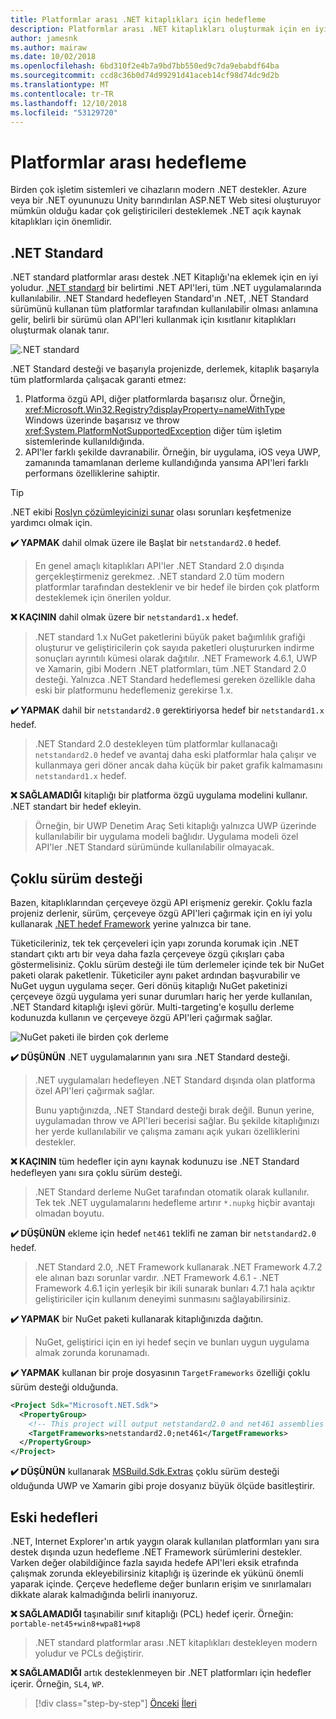 ```yaml
---
title: Platformlar arası .NET kitaplıkları için hedefleme
description: Platformlar arası .NET kitaplıkları oluşturmak için en iyi yöntem önerileri.
author: jamesnk
ms.author: mairaw
ms.date: 10/02/2018
ms.openlocfilehash: 6bd310f2e4b7a9bd7bb550ed9c7da9ebabdf64ba
ms.sourcegitcommit: ccd8c36b0d74d99291d41aceb14cf98d74dc9d2b
ms.translationtype: MT
ms.contentlocale: tr-TR
ms.lasthandoff: 12/10/2018
ms.locfileid: "53129720"
---
```

# <a name="cross-platform-targeting"></a>Platformlar arası hedefleme

Birden çok işletim sistemleri ve cihazların modern .NET destekler. Azure veya bir .NET oyununuzu Unity barındırılan ASP.NET Web sitesi oluşturuyor mümkün olduğu kadar çok geliştiricileri desteklemek .NET açık kaynak kitaplıkları için önemlidir.

## <a name="net-standard"></a>.NET Standard

.NET standard platformlar arası destek .NET Kitaplığı'na eklemek için en iyi yoludur. [.NET standard](../net-standard.md) bir belirtimi .NET API'leri, tüm .NET uygulamalarında kullanılabilir. .NET Standard hedefleyen Standard'ın .NET, .NET Standard sürümünü kullanan tüm platformlar tarafından kullanılabilir olması anlamına gelir, belirli bir sürümü olan API'leri kullanmak için kısıtlanır kitaplıkları oluşturmak olanak tanır.

![.NET standard](./media/cross-platform-targeting/platforms-netstandard.png ".NET Standard")

.NET Standard desteği ve başarıyla projenizde, derlemek, kitaplık başarıyla tüm platformlarda çalışacak garanti etmez:

1. Platforma özgü API, diğer platformlarda başarısız olur. Örneğin, <xref:Microsoft.Win32.Registry?displayProperty=nameWithType> Windows üzerinde başarısız ve throw <xref:System.PlatformNotSupportedException> diğer tüm işletim sistemlerinde kullanıldığında.
2. API'ler farklı şekilde davranabilir. Örneğin, bir uygulama, iOS veya UWP, zamanında tamamlanan derleme kullandığında yansıma API'leri farklı performans özelliklerine sahiptir.

> [!TIP]
> .NET ekibi [Roslyn çözümleyicinizi sunar](../analyzers/api-analyzer.md) olası sorunları keşfetmenize yardımcı olmak için.

**✔️ YAPMAK** dahil olmak üzere ile Başlat bir `netstandard2.0` hedef.

> En genel amaçlı kitaplıkları API'ler .NET Standard 2.0 dışında gerçekleştirmeniz gerekmez. .NET standard 2.0 tüm modern platformlar tarafından desteklenir ve bir hedef ile birden çok platform desteklemek için önerilen yoldur.

**❌ KAÇININ** dahil olmak üzere bir `netstandard1.x` hedef.

> .NET standard 1.x NuGet paketlerini büyük paket bağımlılık grafiği oluşturur ve geliştiricilerin çok sayıda paketleri oluştururken indirme sonuçları ayrıntılı kümesi olarak dağıtılır. .NET Framework 4.6.1, UWP ve Xamarin, gibi Modern .NET platformları, tüm .NET Standard 2.0 desteği. Yalnızca .NET Standard hedeflemesi gereken özellikle daha eski bir platformunu hedeflemeniz gerekirse 1.x.

**✔️ YAPMAK** dahil bir `netstandard2.0` gerektiriyorsa hedef bir `netstandard1.x` hedef.

> .NET Standard 2.0 destekleyen tüm platformlar kullanacağı `netstandard2.0` hedef ve avantaj daha eski platformlar hala çalışır ve kullanmaya geri döner ancak daha küçük bir paket grafik kalmamasını `netstandard1.x` hedef.

**❌ SAĞLAMADIĞI** kitaplığı bir platforma özgü uygulama modelini kullanır. .NET standart bir hedef ekleyin.

> Örneğin, bir UWP Denetim Araç Seti kitaplığı yalnızca UWP üzerinde kullanılabilir bir uygulama modeli bağlıdır. Uygulama modeli özel API'ler .NET Standard sürümünde kullanılabilir olmayacak.

## <a name="multi-targeting"></a>Çoklu sürüm desteği

Bazen, kitaplıklarından çerçeveye özgü API erişmeniz gerekir. Çoklu fazla projeniz derlenir, sürüm, çerçeveye özgü API'leri çağırmak için en iyi yolu kullanarak [.NET hedef Framework](../frameworks.md) yerine yalnızca bir tane.

Tüketicileriniz, tek tek çerçeveleri için yapı zorunda korumak için .NET standart çıktı artı bir veya daha fazla çerçeveye özgü çıkışları çaba göstermelisiniz. Çoklu sürüm desteği ile tüm derlemeler içinde tek bir NuGet paketi olarak paketlenir. Tüketiciler aynı paket ardından başvurabilir ve NuGet uygun uygulama seçer. Geri dönüş kitaplığı NuGet paketinizi çerçeveye özgü uygulama yeri sunar durumları hariç her yerde kullanılan, .NET Standard kitaplığı işlevi görür. Multi-targeting'e koşullu derleme kodunuzda kullanın ve çerçeveye özgü API'leri çağırmak sağlar.

![NuGet paketi ile birden çok derleme](./media/cross-platform-targeting/nuget-package-multiple-assemblies.png "birden çok derleme ile NuGet paketi")

**✔️ DÜŞÜNÜN** .NET uygulamalarının yanı sıra .NET Standard desteği.

> .NET uygulamaları hedefleyen .NET Standard dışında olan platforma özel API'leri çağırmak sağlar.
>
> Bunu yaptığınızda, .NET Standard desteği bırak değil. Bunun yerine, uygulamadan throw ve API'leri becerisi sağlar. Bu şekilde kitaplığınızı her yerde kullanılabilir ve çalışma zamanı açık yukarı özelliklerini destekler.

**❌ KAÇININ** tüm hedefler için aynı kaynak kodunuzu ise .NET Standard hedefleyen yanı sıra çoklu sürüm desteği.

> .NET Standard derleme NuGet tarafından otomatik olarak kullanılır. Tek tek .NET uygulamalarını hedefleme artırır `*.nupkg` hiçbir avantajı olmadan boyutu.

**✔️ DÜŞÜNÜN** ekleme için hedef `net461` teklifi ne zaman bir `netstandard2.0` hedef. 

> .NET Standard 2.0, .NET Framework kullanarak .NET Framework 4.7.2 ele alınan bazı sorunlar vardır. .NET Framework 4.6.1 - .NET Framework 4.6.1 için yerleşik bir ikili sunarak bunları 4.7.1 hala açıktır geliştiriciler için kullanım deneyimi sunmasını sağlayabilirsiniz.

**✔️ YAPMAK** bir NuGet paketi kullanarak kitaplığınızda dağıtın.

> NuGet, geliştirici için en iyi hedef seçin ve bunları uygun uygulama almak zorunda korunamadı.

**✔️ YAPMAK** kullanan bir proje dosyasının `TargetFrameworks` özelliği çoklu sürüm desteği olduğunda.

```xml
<Project Sdk="Microsoft.NET.Sdk">
  <PropertyGroup>
    <!-- This project will output netstandard2.0 and net461 assemblies -->
    <TargetFrameworks>netstandard2.0;net461</TargetFrameworks>
  </PropertyGroup>
</Project>
```

**✔️ DÜŞÜNÜN** kullanarak [MSBuild.Sdk.Extras](https://github.com/onovotny/MSBuildSdkExtras) çoklu sürüm desteği olduğunda UWP ve Xamarin gibi proje dosyanız büyük ölçüde basitleştirir.

## <a name="older-targets"></a>Eski hedefleri

.NET, Internet Explorer'ın artık yaygın olarak kullanılan platformları yanı sıra destek dışında uzun hedefleme .NET Framework sürümlerini destekler. Varken değer olabildiğince fazla sayıda hedefe API'leri eksik etrafında çalışmak zorunda ekleyebilirsiniz kitaplığı iş üzerinde ek yükünü önemli yaparak içinde. Çerçeve hedefleme değer bunların erişim ve sınırlamaları dikkate alarak kalmadığında belirli inanıyoruz.

**❌ SAĞLAMADIĞI** taşınabilir sınıf kitaplığı (PCL) hedef içerir. Örneğin: `portable-net45+win8+wpa81+wp8`

> .NET standard platformlar arası .NET kitaplıkları destekleyen modern yoludur ve PCLs değiştirir.

**❌ SAĞLAMADIĞI** artık desteklenmeyen bir .NET platformları için hedefler içerir. Örneğin, `SL4`, `WP`.

>[!div class="step-by-step"]
>[Önceki](get-started.md)
>[İleri](strong-naming.md)
